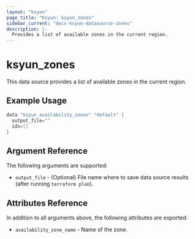 ```yaml
---
layout: "ksyun"
page_title: "Ksyun: ksyun_zones"
sidebar_current: "docs-ksyun-datasource-zones"
description: |-
  Provides a list of available zones in the current region.
---
```


# ksyun_zones

This data source provides a list of available zones in the current region.

## Example Usage

```h
data "ksyun_availability_zones" "default" {
  output_file=""
  ids=[]
}
```

## Argument Reference

The following arguments are supported:

* `output_file` - (Optional) File name where to save data source results (after running `terraform plan`).

## Attributes Reference

In addition to all arguments above, the following attributes are exported:

* `availability_zone_name` - Name of the zone.
